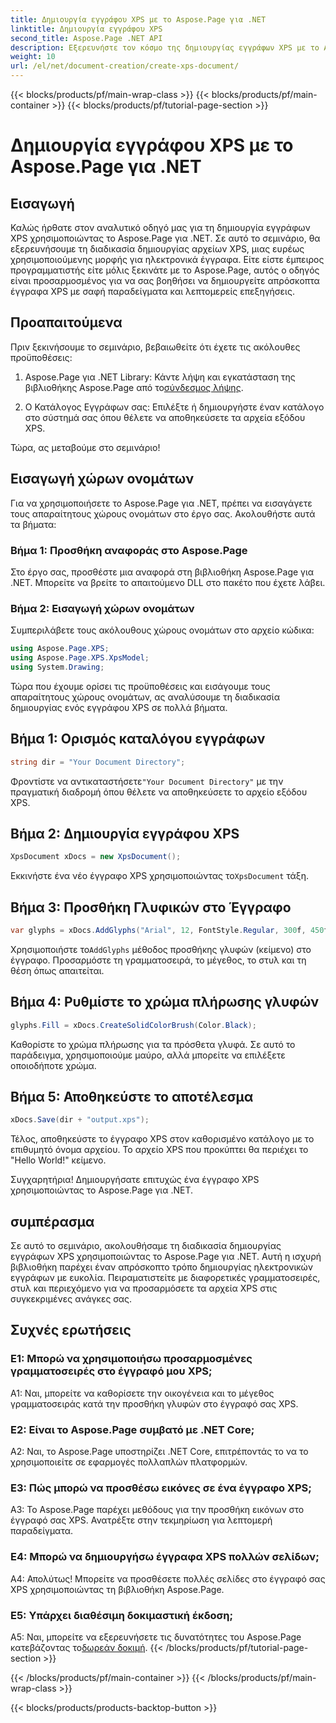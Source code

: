 ```yaml
---
title: Δημιουργία εγγράφου XPS με το Aspose.Page για .NET
linktitle: Δημιουργία εγγράφου XPS
second_title: Aspose.Page .NET API
description: Εξερευνήστε τον κόσμο της δημιουργίας εγγράφων XPS με το Aspose.Page για .NET. Ακολουθήστε τον οδηγό βήμα προς βήμα για να δημιουργήσετε ηλεκτρονικά έγγραφα χωρίς κόπο.
weight: 10
url: /el/net/document-creation/create-xps-document/
---
```


{{< blocks/products/pf/main-wrap-class >}}
{{< blocks/products/pf/main-container >}}
{{< blocks/products/pf/tutorial-page-section >}}

# Δημιουργία εγγράφου XPS με το Aspose.Page για .NET

## Εισαγωγή

Καλώς ήρθατε στον αναλυτικό οδηγό μας για τη δημιουργία εγγράφων XPS χρησιμοποιώντας το Aspose.Page για .NET. Σε αυτό το σεμινάριο, θα εξερευνήσουμε τη διαδικασία δημιουργίας αρχείων XPS, μιας ευρέως χρησιμοποιούμενης μορφής για ηλεκτρονικά έγγραφα. Είτε είστε έμπειρος προγραμματιστής είτε μόλις ξεκινάτε με το Aspose.Page, αυτός ο οδηγός είναι προσαρμοσμένος για να σας βοηθήσει να δημιουργείτε απρόσκοπτα έγγραφα XPS με σαφή παραδείγματα και λεπτομερείς επεξηγήσεις.

## Προαπαιτούμενα

Πριν ξεκινήσουμε το σεμινάριο, βεβαιωθείτε ότι έχετε τις ακόλουθες προϋποθέσεις:

1.  Aspose.Page για .NET Library: Κάντε λήψη και εγκατάσταση της βιβλιοθήκης Aspose.Page από το[σύνδεσμος λήψης](https://releases.aspose.com/page/net/).

2. Ο Κατάλογος Εγγράφων σας: Επιλέξτε ή δημιουργήστε έναν κατάλογο στο σύστημά σας όπου θέλετε να αποθηκεύσετε τα αρχεία εξόδου XPS.

Τώρα, ας μεταβούμε στο σεμινάριο!

## Εισαγωγή χώρων ονομάτων

Για να χρησιμοποιήσετε το Aspose.Page για .NET, πρέπει να εισαγάγετε τους απαραίτητους χώρους ονομάτων στο έργο σας. Ακολουθήστε αυτά τα βήματα:

### Βήμα 1: Προσθήκη αναφοράς στο Aspose.Page

Στο έργο σας, προσθέστε μια αναφορά στη βιβλιοθήκη Aspose.Page για .NET. Μπορείτε να βρείτε το απαιτούμενο DLL στο πακέτο που έχετε λάβει.

### Βήμα 2: Εισαγωγή χώρων ονομάτων

Συμπεριλάβετε τους ακόλουθους χώρους ονομάτων στο αρχείο κώδικα:

```csharp
using Aspose.Page.XPS;
using Aspose.Page.XPS.XpsModel;
using System.Drawing;
```

Τώρα που έχουμε ορίσει τις προϋποθέσεις και εισάγουμε τους απαραίτητους χώρους ονομάτων, ας αναλύσουμε τη διαδικασία δημιουργίας ενός εγγράφου XPS σε πολλά βήματα.

## Βήμα 1: Ορισμός καταλόγου εγγράφων

```csharp
string dir = "Your Document Directory";
```

 Φροντίστε να αντικαταστήσετε`"Your Document Directory"` με την πραγματική διαδρομή όπου θέλετε να αποθηκεύσετε το αρχείο εξόδου XPS.

## Βήμα 2: Δημιουργία εγγράφου XPS

```csharp
XpsDocument xDocs = new XpsDocument();
```

 Εκκινήστε ένα νέο έγγραφο XPS χρησιμοποιώντας το`XpsDocument` τάξη.

## Βήμα 3: Προσθήκη Γλυφικών στο Έγγραφο

```csharp
var glyphs = xDocs.AddGlyphs("Arial", 12, FontStyle.Regular, 300f, 450f, "Hello World!");
```

 Χρησιμοποιήστε το`AddGlyphs` μέθοδος προσθήκης γλυφών (κείμενο) στο έγγραφο. Προσαρμόστε τη γραμματοσειρά, το μέγεθος, το στυλ και τη θέση όπως απαιτείται.

## Βήμα 4: Ρυθμίστε το χρώμα πλήρωσης γλυφών

```csharp
glyphs.Fill = xDocs.CreateSolidColorBrush(Color.Black);
```

Καθορίστε το χρώμα πλήρωσης για τα πρόσθετα γλυφά. Σε αυτό το παράδειγμα, χρησιμοποιούμε μαύρο, αλλά μπορείτε να επιλέξετε οποιοδήποτε χρώμα.

## Βήμα 5: Αποθηκεύστε το αποτέλεσμα

```csharp
xDocs.Save(dir + "output.xps");
```

Τέλος, αποθηκεύστε το έγγραφο XPS στον καθορισμένο κατάλογο με το επιθυμητό όνομα αρχείου. Το αρχείο XPS που προκύπτει θα περιέχει το "Hello World!" κείμενο.

Συγχαρητήρια! Δημιουργήσατε επιτυχώς ένα έγγραφο XPS χρησιμοποιώντας το Aspose.Page για .NET.

## συμπέρασμα

Σε αυτό το σεμινάριο, ακολουθήσαμε τη διαδικασία δημιουργίας εγγράφων XPS χρησιμοποιώντας το Aspose.Page για .NET. Αυτή η ισχυρή βιβλιοθήκη παρέχει έναν απρόσκοπτο τρόπο δημιουργίας ηλεκτρονικών εγγράφων με ευκολία. Πειραματιστείτε με διαφορετικές γραμματοσειρές, στυλ και περιεχόμενο για να προσαρμόσετε τα αρχεία XPS στις συγκεκριμένες ανάγκες σας.

## Συχνές ερωτήσεις

### Ε1: Μπορώ να χρησιμοποιήσω προσαρμοσμένες γραμματοσειρές στο έγγραφό μου XPS;

A1: Ναι, μπορείτε να καθορίσετε την οικογένεια και το μέγεθος γραμματοσειράς κατά την προσθήκη γλυφών στο έγγραφό σας XPS.

### Ε2: Είναι το Aspose.Page συμβατό με .NET Core;

A2: Ναι, το Aspose.Page υποστηρίζει .NET Core, επιτρέποντάς το να το χρησιμοποιείτε σε εφαρμογές πολλαπλών πλατφορμών.

### Ε3: Πώς μπορώ να προσθέσω εικόνες σε ένα έγγραφο XPS;

A3: Το Aspose.Page παρέχει μεθόδους για την προσθήκη εικόνων στο έγγραφό σας XPS. Ανατρέξτε στην τεκμηρίωση για λεπτομερή παραδείγματα.

### Ε4: Μπορώ να δημιουργήσω έγγραφα XPS πολλών σελίδων;

Α4: Απολύτως! Μπορείτε να προσθέσετε πολλές σελίδες στο έγγραφό σας XPS χρησιμοποιώντας τη βιβλιοθήκη Aspose.Page.

### Ε5: Υπάρχει διαθέσιμη δοκιμαστική έκδοση;

 A5: Ναι, μπορείτε να εξερευνήσετε τις δυνατότητες του Aspose.Page κατεβάζοντας το[δωρεάν δοκιμή](https://releases.aspose.com/).
{{< /blocks/products/pf/tutorial-page-section >}}

{{< /blocks/products/pf/main-container >}}
{{< /blocks/products/pf/main-wrap-class >}}

{{< blocks/products/products-backtop-button >}}
